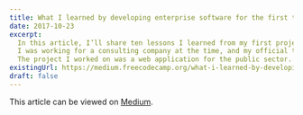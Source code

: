 ```yaml
---
title: What I learned by developing enterprise software for the first time
date: 2017-10-23
excerpt: 
  In this article, I’ll share ten lessons I learned from my first project as a self-taught software developer. 
  I was working for a consulting company at the time, and my official title was Software Engineer. 
  The project I worked on was a web application for the public sector. Published at medium.freecodecamp.org.
existingUrl: https://medium.freecodecamp.org/what-i-learned-by-developing-enterprise-software-for-the-first-time-d630481ce6eb
draft: false
---
```

This article can be viewed on [Medium](https://medium.freecodecamp.org/what-i-learned-by-developing-enterprise-software-for-the-first-time-d630481ce6eb).

